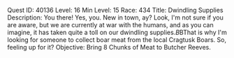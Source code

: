 Quest ID: 40136
Level: 16
Min Level: 15
Race: 434
Title: Dwindling Supplies
Description: You there! Yes, you. New in town, ay? Look, I'm not sure if you are aware, but we are currently at war with the humans, and as you can imagine, it has taken quite a toll on our dwindling supplies.$B$BThat is why I'm looking for someone to collect boar meat from the local Cragtusk Boars. So, feeling up for it?
Objective: Bring 8 Chunks of Meat to Butcher Reeves.
